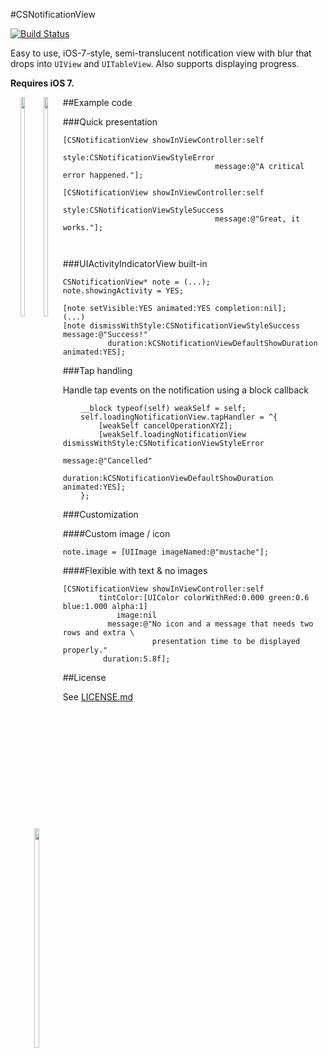 #CSNotificationView

[![Build Status](https://travis-ci.org/problame/CSNotificationView.svg?branch=travis-ci)](https://travis-ci.org/problame/CSNotificationView)

Easy to use, iOS-7-style, semi-translucent notification view with blur that drops into `UIView` and `UITableView`.
Also supports displaying progress.

**Requires iOS 7.**


<div style="float: left; text-align: center">
<img src="https://f.cloud.github.com/assets/956573/1240926/3764db88-2a14-11e3-89d2-c1492b003d33.png" width="30%"></img>
&nbsp;
<img src="https://f.cloud.github.com/assets/956573/1240925/375efbdc-2a14-11e3-9258-7fc4395ae019.png" width="30%"></img>
&nbsp;
<img src="https://f.cloud.github.com/assets/956573/1329610/502c2ed0-351a-11e3-859d-534c792a7c65.png" width="30%"></img>


</div>

##Example code

###Quick presentation

```objc
[CSNotificationView showInViewController:self
									style:CSNotificationViewStyleError
								  message:@"A critical error happened."];
									  
[CSNotificationView showInViewController:self
									style:CSNotificationViewStyleSuccess
								  message:@"Great, it works."];
									  
									  
```

###UIActivityIndicatorView built-in

```objc
CSNotificationView* note = (...);
note.showingActivity = YES;

[note setVisible:YES animated:YES completion:nil];
(...)
[note dismissWithStyle:CSNotificationViewStyleSuccess message:@"Success!"
	      duration:kCSNotificationViewDefaultShowDuration animated:YES];
```

###Tap handling

Handle tap events on the notification using a block callback

```objc
    __block typeof(self) weakSelf = self;
    self.loadingNotificationView.tapHandler = ^{
        [weakSelf cancelOperationXYZ];
        [weakSelf.loadingNotificationView dismissWithStyle:CSNotificationViewStyleError
                                  	   message:@"Cancelled"
                                  	  duration:kCSNotificationViewDefaultShowDuration animated:YES];
    };
```

###Customization

####Custom image / icon

```objc
note.image = [UIImage imageNamed:@"mustache"];
```

####Flexible with text & no images

```objc
[CSNotificationView showInViewController:self
        tintColor:[UIColor colorWithRed:0.000 green:0.6 blue:1.000 alpha:1]
            image:nil
          message:@"No icon and a message that needs two rows and extra \
                    presentation time to be displayed properly."
         duration:5.8f];

```


##License

See [LICENSE.md](https://raw.github.com/problame/CSNotificationView/master/LICENSE.md)
